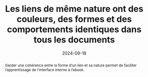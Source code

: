 ---
N: '133'
Rubrique: Liens
title: Les liens de même nature ont des couleurs, des formes et des comportements  identiques dans tous les documents
abstract: Garder une cohérence entre la forme d’un lien et sa nature permet de faciliter l’apprentissage de l’interface interne à l’ebook.
categories: 
    - "Liens"
agrege: O4133-E041
opquast: '4 133'
indiceebook: '041'
description: "Règle n°41"
before: "040"
weight: "041"
after: "042"
actif: '1'
layout: rules
date: 2024-09-18
tags: 
    - "Accessibilité"
    - "Lisibilité"
    - "Utilisabilité"
objectif: 
    - "Améliorer l'identification des liens et de leurs fonctions respectives."
Meo: 
    - "Appliquer des propriétés communes de style, de couleur, de graisse, de casse, de soulignement aux ensembles de liens de même nature."
Controle: 
    - "Dans l'ensemble de l’ebook, vérifier que les liens de même nature (liens au fil du texte, renvoi vers des notes, des réseaux sociaux, etc.) ont des présentations visuellement similaires dans l'ensemble de l’ebook."
epubcheck: 
ace: 
humancheck: true
ReadiumGoToolkit: 
Source: 
    - "Opquast"
Referentiel: 
    - ""
steps: 
    - "Projet éditorial"
---